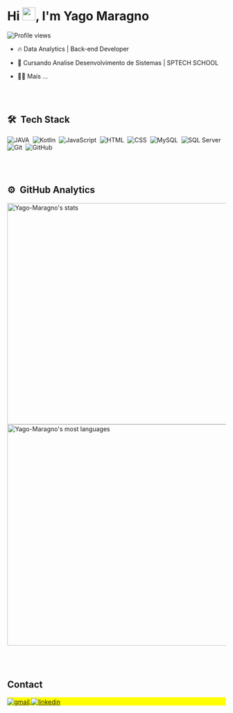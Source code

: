 
<h1 align="left">Hi <img src="https://raw.githubusercontent.com/kaueMarques/kaueMarques/master/hi.gif" height="30px">, I'm Yago Maragno</h1>
<p align="left"> <img src="https://komarev.com/ghpvc/?username=Yago-Maragno&color=yellow" alt="Profile views" /> </p>

- 🔥 Data Analytics | Back-end Developer

- 🔭 Cursando Analise Desenvolvimento de Sistemas | SPTECH SCHOOL
  
- 👨‍💻 Mais ...



<br><br>

## 🛠 &nbsp;Tech Stack

![JAVA](https://img.shields.io/badge/-JAVA-05122A?style=flat&logo=openjdk)&nbsp;
![Kotlin](https://img.shields.io/badge/-Kotlin-05122A?style=flat&logo=kotlin)&nbsp;
![JavaScript](https://img.shields.io/badge/-JavaScript-05122A?style=flat&logo=javascript)&nbsp;
![HTML](https://img.shields.io/badge/-HTML-05122A?style=flat&logo=HTML5)&nbsp;
![CSS](https://img.shields.io/badge/-CSS-05122A?style=flat&logo=CSS3&logoColor=1572B6)&nbsp;
![MySQL](https://img.shields.io/badge/-MySQL-05122A?style=flat&logo=mysql)&nbsp;
![SQL Server](https://img.shields.io/badge/-SQLServer-05122A?style=flat&logo=microsoft-sql-server)&nbsp;
![Git](https://img.shields.io/badge/-Git-05122A?style=flat&logo=git)&nbsp;
![GitHub](https://img.shields.io/badge/-GitHub-05122A?style=flat&logo=github)&nbsp;

<br><br>

## ⚙️ &nbsp;GitHub Analytics

<p align="left">
<img width="510em" src="https://github-readme-stats.vercel.app/api?username=Yago-Maragno&show_icons=true&theme=dracula" alt="Yago-Maragno's stats"/>
<img width="510em" src="https://github-readme-stats.vercel.app/api/top-langs/?username=Yago-Maragno&layout=compact&theme=dracula" alt="Yago-Maragno's most languages"/>
</p>

<br><br>

## Contact

<p align="left" style="background:yellow">
<a href="mailto:goyapm04@gmail.com">
  <img align="center" src="https://img.shields.io/badge/-Yago Maragno-05122A?style=flat&logo=gmail" alt="gmail"/>
</a>
<a href="https://www.linkedin.com/in/yago-pires-maragno-158761209/" target="_blank">
  <img align="center" src="https://img.shields.io/badge/-Yago Maragno-05122A?style=flat&logo=linkedin" alt="linkedin"/>
</a>
</p>
